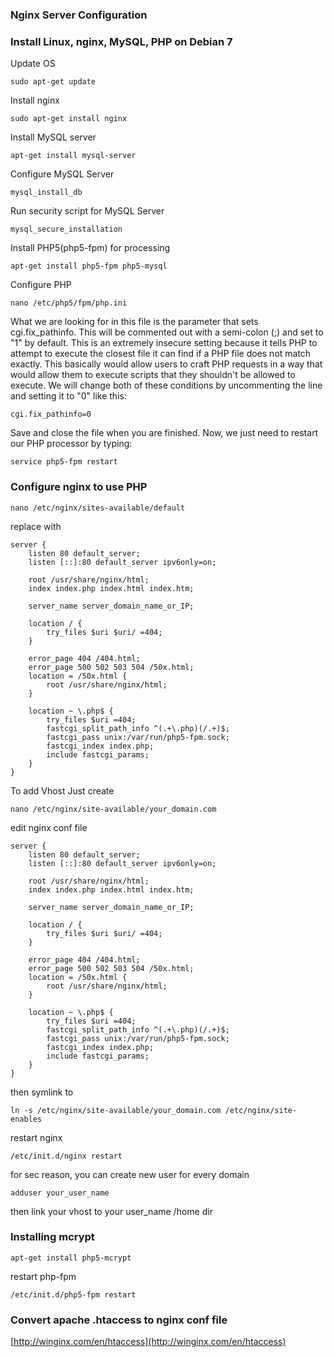 ### Nginx Server Configuration
### Install Linux, nginx, MySQL, PHP on Debian 7
Update OS
```
sudo apt-get update
```

Install nginx
```
sudo apt-get install nginx
```

Install MySQL server
```
apt-get install mysql-server
```
Configure MySQL Server
```
mysql_install_db
```
Run security script for MySQL Server
```
mysql_secure_installation
```

Install PHP5(php5-fpm) for processing 
```
apt-get install php5-fpm php5-mysql
```

Configure PHP
```
nano /etc/php5/fpm/php.ini
```
What we are looking for in this file is the parameter that sets cgi.fix_pathinfo. This will be commented out with a semi-colon (;) and set to "1" by default.
This is an extremely insecure setting because it tells PHP to attempt to execute the closest file it can find if a PHP file does not match exactly. This basically would allow users to craft PHP requests in a way that would allow them to execute scripts that they shouldn't be allowed to execute.
We will change both of these conditions by uncommenting the line and setting it to "0" like this:

```
cgi.fix_pathinfo=0
```
Save and close the file when you are finished.
Now, we just need to restart our PHP processor by typing:
```
service php5-fpm restart
```

### Configure nginx to use PHP
```
nano /etc/nginx/sites-available/default
```

replace with


```
server {
    listen 80 default_server;
    listen [::]:80 default_server ipv6only=on;

    root /usr/share/nginx/html;
    index index.php index.html index.htm;

    server_name server_domain_name_or_IP;

    location / {
        try_files $uri $uri/ =404;
    }

    error_page 404 /404.html;
    error_page 500 502 503 504 /50x.html;
    location = /50x.html {
        root /usr/share/nginx/html;
    }

    location ~ \.php$ {
        try_files $uri =404;
        fastcgi_split_path_info ^(.+\.php)(/.+)$;
        fastcgi_pass unix:/var/run/php5-fpm.sock;
        fastcgi_index index.php;
        include fastcgi_params;
    }
}
```

To add Vhost
Just create
```
nano /etc/nginx/site-available/your_domain.com
```
edit nginx conf file
```
server {
    listen 80 default_server;
    listen [::]:80 default_server ipv6only=on;

    root /usr/share/nginx/html;
    index index.php index.html index.htm;

    server_name server_domain_name_or_IP;

    location / {
        try_files $uri $uri/ =404;
    }

    error_page 404 /404.html;
    error_page 500 502 503 504 /50x.html;
    location = /50x.html {
        root /usr/share/nginx/html;
    }

    location ~ \.php$ {
        try_files $uri =404;
        fastcgi_split_path_info ^(.+\.php)(/.+)$;
        fastcgi_pass unix:/var/run/php5-fpm.sock;
        fastcgi_index index.php;
        include fastcgi_params;
    }
}
```

then symlink to
```
ln -s /etc/nginx/site-available/your_domain.com /etc/nginx/site-enables
```

restart nginx
```
/etc/init.d/nginx restart
```

for sec reason, you can create new user for every domain
```
adduser your_user_name
```
then link your vhost to your user_name /home dir

### Installing mcrypt
```
apt-get install php5-mcrypt
```
restart php-fpm
```
/etc/init.d/php5-fpm restart
```

### Convert apache .htaccess to nginx conf file
[http://winginx.com/en/htaccess](http://winginx.com/en/htaccess)
